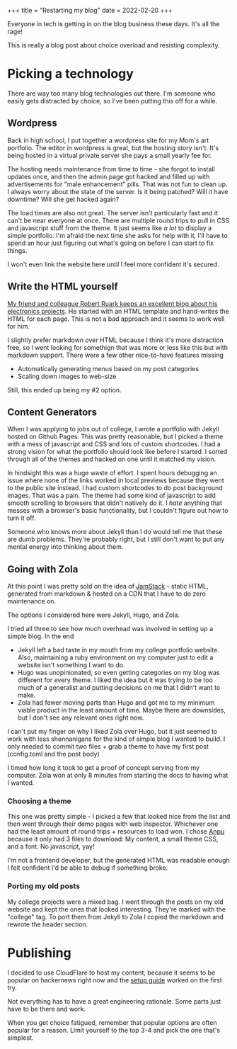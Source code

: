 +++
title = "Restarting my blog"
date = 2022-02-20
+++

Everyone in tech is getting in on the blog business these days. It's all the rage!

This is really a blog post about choice overload and resisting complexity.

# Picking a technology

There are way too many blog technologies out there. I'm someone who easily gets distracted by choice, so I've been putting this off for a while.

## Wordpress

Back in high school, I put together a wordpress site for my Mom's art portfolio. The editor in wordpress is great, but the hosting story isn't. It's being hosted in a virtual private server she pays a small yearly fee for.

The hosting needs maintenance from time to time - she forgot to install updates once, and then the admin page got hacked and filled up with advertisements for "male enhancement" pills. That was not fun to clean up. I always worry about the state of the server. Is it being patched? Will it have downtime? Will she get hacked again?

The load times are also not great. The server isn't particularly fast and it can't be near everyone at once. There are multiple round trips to pull in CSS and javascript stuff from the theme. It just seems like *a lot* to display a simple portfolio. I'm afraid the next time she asks for help with it, I'll have to spend an hour just figuring out what's going on before I can start to fix things.

I won't even link the website here until I feel more confident it's secured.

## Write the HTML yourself

[My friend and colleague Robert Ruark keeps an excellent blog about his electronics projects](http://robruark.com/). He started with an HTML template and hand-writes the HTML for each page. This is not a bad approach and it seems to work well for him. 

I slightly prefer markdown over HTML because I think it's more distraction free, so I went looking for somethign that was more or less like this but with markdown support. There were a few other nice-to-have features missing
* Automatically generating menus based on my post categories
* Scaling down images to web-size

Still, this ended up being my #2 option.

## Content Generators

When I was applying to jobs out of college, I wrote a portfolio with Jekyll hosted on Github Pages. This was pretty reasonable, but I picked a theme with a mess of javascript and CSS and lots of custom shortcodes. I had a strong vision for what the portfolio should look like before I started. I sorted through all of the themes and hacked on one until it matched my vision. 

In hindsight this was a huge waste of effort. I spent hours debugging an issue where none of the links worked in local previews because they went to the public site instead. I had custom shortcodes to do post background images. That was a pain. The theme had some kind of javascript to add smooth scrolling to browsers that didn't natively do it. I *hate* anything that messes with a browser's basic functionality, but I couldn't figure out how to turn it off.

Someone who knows more about Jekyll than I do would tell me that these are dumb problems. They're probably right, but I still don't want to put any mental energy into thinking about them.

## Going with Zola

At this point I was pretty sold on the idea of [JamStack](https://jamstack.org/) - static HTML, generated from markdown & hosted on a CDN that I have to do zero maintenance on.

The options I considered here were Jekyll, Hugo, and Zola. 

I tried all three to see how much overhead was involved in setting up a simple blog. In the end
* Jekyll left a bad taste in my mouth from my college portfolio website. Also, maintaining a ruby environment on my computer just to edit a website isn't something I want to do.
* Hugo was unopinionated, so even getting categories on my blog was different for every theme. I liked the idea but it was trying to be too much of a generalist and putting decisions on me that I didn't want to make.
* Zola had fewer moving parts than Hugo and got me to my minimum viable product in the least amount of time. Maybe there are downsides, but I don't see any relevant ones right now.

I can't put my finger on why I liked Zola over Hugo, but it just seemed to work with less shennanigans for the kind of simple blog I wanted to build. I only needed to commit two files + grab a theme to have my first post (config.toml and the post body)

I timed how long it took to get a proof of concept serving from my computer. Zola won at only 8 minutes from starting the docs to having what I wanted.

### Choosing a theme

This one was pretty simple - I picked a few that looked nice from the list and then went through their demo pages with web inspector. Whichever one had the least amount of round trips + resources to load won. I chose [Anpu](https://www.getzola.org/themes/anpu/) because it only had 3 files to download: My content, a small theme CSS, and a font. No javascript, yay! 

I'm not a frontend developer, but the generated HTML was readable enough I felt confident I'd be able to debug if something broke.

### Porting my old posts

My college projects were a mixed bag. I went through the posts on my old website and kept the ones that looked interesting. They're marked with the "college" tag. To port them from Jekyll to Zola I copied the markdown and rewrote the header section.

# Publishing

I decided to use CloudFlare to host my content, because it seems to be popular on hackernews right now and the [setup guide](https://developers.cloudflare.com/pages/framework-guides/deploy-a-zola-site) worked on the first try.

Not everything has to have a great engineering rationale. Some parts just have to be there and work.

When you get choice fatigued, remember that popular options are often popular for a reason.
Limit yourself to the top 3-4 and pick the one that's simplest.
